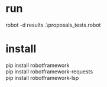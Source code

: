 # run
robot -d results .\proposals_tests.robot <br />

# install

pip install robotframework <br />
pip install robotframework-requests <br />
pip install robotframework-lsp <br />
